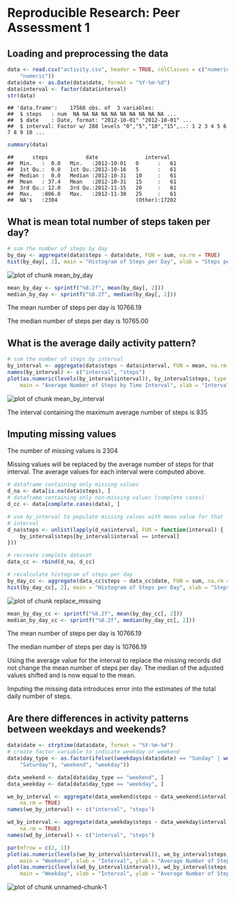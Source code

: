 # Reproducible Research: Peer Assessment 1


## Loading and preprocessing the data

```r
data <- read.csv("activity.csv", header = TRUE, colClasses = c("numeric", "character", 
    "numeric"))
data$date <- as.Date(data$date, format = "%Y-%m-%d")
data$interval <- factor(data$interval)
str(data)
```

```
## 'data.frame':	17568 obs. of  3 variables:
##  $ steps   : num  NA NA NA NA NA NA NA NA NA NA ...
##  $ date    : Date, format: "2012-10-01" "2012-10-01" ...
##  $ interval: Factor w/ 288 levels "0","5","10","15",..: 1 2 3 4 5 6 7 8 9 10 ...
```

```r
summary(data)
```

```
##      steps            date               interval    
##  Min.   :  0.0   Min.   :2012-10-01   0      :   61  
##  1st Qu.:  0.0   1st Qu.:2012-10-16   5      :   61  
##  Median :  0.0   Median :2012-10-31   10     :   61  
##  Mean   : 37.4   Mean   :2012-10-31   15     :   61  
##  3rd Qu.: 12.0   3rd Qu.:2012-11-15   20     :   61  
##  Max.   :806.0   Max.   :2012-11-30   25     :   61  
##  NA's   :2304                         (Other):17202
```



## What is mean total number of steps taken per day?

```r
# sum the number of steps by day
by_day <- aggregate(data$steps ~ data$date, FUN = sum, na.rm = TRUE)
hist(by_day[, 2], main = "Histogram of Steps per Day", xlab = "Steps per Day")
```

![plot of chunk mean_by_day](figure/mean_by_day.png) 

```r
mean_by_day <- sprintf("%8.2f", mean(by_day[, 2]))
median_by_day <- sprintf("%8.2f", median(by_day[, 2]))
```


The mean number of steps per day is 10766.19

The median number of steps per day is 10765.00


## What is the average daily activity pattern?

```r
# sum the number of steps by interval
by_interval <- aggregate(data$steps ~ data$interval, FUN = mean, na.rm = TRUE)
names(by_interval) <- c("interval", "steps")
plot(as.numeric(levels(by_interval$interval)), by_interval$steps, type = "l", 
    main = "Average Number of Steps by Time Interval", xlab = "Interval", ylab = "Average Number of Steps")
```

![plot of chunk mean_by_interval](figure/mean_by_interval.png) 

The interval containing the maximum average number of steps is 835

## Imputing missing values

The number of missing values is 2304

Missing values will be replaced by the average number of steps for that interval.  The average values for each interval were computed above.


```r
# dataframe containing only missing values
d_na <- data[is.na(data$steps), ]
# dataframe containing only non-missing values (complete cases)
d_cc <- data[complete.cases(data), ]

# use by_interval to populate missing values with mean value for that
# interval
d_na$steps <- unlist(lapply(d_na$interval, FUN = function(interval) {
    by_interval$steps[by_interval$interval == interval]
}))

# recreate complete dataset
data_cc <- rbind(d_na, d_cc)

# recalculate histogram of steps per day
by_day_cc <- aggregate(data_cc$steps ~ data_cc$date, FUN = sum, na.rm = FALSE)
hist(by_day_cc[, 2], main = "Histogram of Steps per Day", xlab = "Steps per Day")
```

![plot of chunk replace_missing](figure/replace_missing.png) 

```r
mean_by_day_cc <- sprintf("%8.2f", mean(by_day_cc[, 2]))
median_by_day_cc <- sprintf("%8.2f", median(by_day_cc[, 2]))
```

The mean number of steps per day is 10766.19

The median number of steps per day is 10766.19

Using the average value for the interval to replace the missing records did not change the mean number of steps per day.  The median of the adjusted values shifted and is now equal to the mean.

Imputing the missing data introduces error into the estimates of the total daily number of steps.

## Are there differences in activity patterns between weekdays and weekends?


```r
data$date <- strptime(data$date, format = "%Y-%m-%d")
# create factor variable to indicate weekday or weekend
data$day_type <- as.factor(ifelse((weekdays(data$date) == "Sunday" | weekdays(data$date) == 
    "Saturday"), "weekend", "weekday"))

data_weekend <- data[data$day_type == "weekend", ]
data_weekday <- data[data$day_type == "weekday", ]

we_by_interval <- aggregate(data_weekend$steps ~ data_weekend$interval, FUN = mean, 
    na.rm = TRUE)
names(we_by_interval) <- c("interval", "steps")

wd_by_interval <- aggregate(data_weekday$steps ~ data_weekday$interval, FUN = mean, 
    na.rm = TRUE)
names(wd_by_interval) <- c("interval", "steps")

par(mfrow = c(2, 1))
plot(as.numeric(levels(we_by_interval$interval)), we_by_interval$steps, type = "l", 
    main = "Weekend", xlab = "Interval", ylab = "Average Number of Steps")
plot(as.numeric(levels(wd_by_interval$interval)), wd_by_interval$steps, type = "l", 
    main = "Weekday", xlab = "Interval", ylab = "Average Number of Steps")
```

![plot of chunk unnamed-chunk-1](figure/unnamed-chunk-1.png) 

